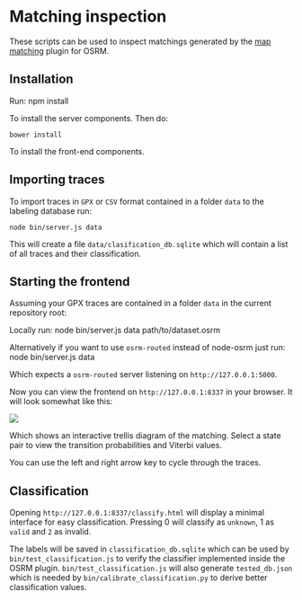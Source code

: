 # Matching inspection

These scripts can be used to inspect matchings generated by the [map matching](https://github.com/Project-OSRM/osrm-backend/tree/feature/matching) plugin for OSRM.

## Installation

Run:
    npm install

To install the server components. Then do:

    bower install

To install the front-end components.

## Importing traces

To import traces in ```GPX``` or ```CSV``` format contained in a folder ```data``` to the labeling database run:

	node bin/server.js data

This will create a file ```data/clasification_db.sqlite``` which will contain a list of all traces and their classification.

## Starting the frontend

Assuming your GPX traces are contained in a folder ```data``` in the current repository root:

Locally run:
	node bin/server.js data path/to/dataset.osrm

Alternatively if you want to use ```osrm-routed``` instead of node-osrm just run:
	node bin/server.js data

Which expects a ```osrm-routed``` server listening on ```http://127.0.0.1:5000```.

Now you can view the frontend on ```http://127.0.0.1:8337``` in your browser. It will look somewhat like this:

![](http://i.imgur.com/XvMjiVC.png)

Which shows an interactive trellis diagram of the matching. Select a state pair to view the transition probabilities
and Viterbi values.

You can use the left and right arrow key to cycle through the traces.

## Classification

Opening ```http://127.0.0.1:8337/classify.html``` will display a minimal interface for easy classification.
Pressing 0 will classify as ```unknown```, 1 as ```valid``` and ```2``` as invalid.

The labels will be saved in ```classification_db.sqlite``` which can be used by ```bin/test_classification.js``` to verify the classifier
implemented inside the OSRM plugin.
```bin/test_classification.js``` will also generate ```tested_db.json``` which is needed by ```bin/calibrate_classification.py``` to derive better classification values.
